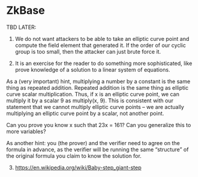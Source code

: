 # ZkBase

TBD LATER:

1. We do not want attackers to be able to take an elliptic curve point and compute the field element that generated it. If the order of our cyclic group is too small, then the attacker can just brute force it.

2. It is an exercise for the reader to do something more sophisticated, like prove knowledge of a solution to a linear system of equations.


As a (very important) hint, multiplying a number by a constant is the same thing as repeated addition. Repeated addition is the same thing as elliptic curve scalar multiplication. Thus, if x is an elliptic curve point, we can multiply it by a scalar 9 as multiply(x, 9). This is consistent with our statement that we cannot multiply elliptic curve points – we are actually multiplying an elliptic curve point by a scalar, not another point.


Can you prove you know x such that 23x = 161? Can you generalize this to more variables?


As another hint: you (the prover) and the verifier need to agree on the formula in advance, as the verifier will be running the same “structure” of the original formula you claim to know the solution for.

3. https://en.wikipedia.org/wiki/Baby-step_giant-step
